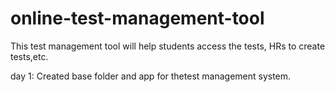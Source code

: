# online-test-management-tool
This test management tool will help students access the tests, HRs to create tests,etc.

day 1:
Created base folder and app for thetest management system.
